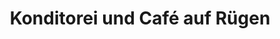 ---
title: "Konditorei und Café auf Rügen"
url: /wiek-auf-ruegen/konditorei-und-cafe-auf-ruegen/
shop: Bäckerei
---